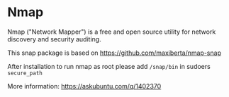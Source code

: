 # Nmap

Nmap ("Network Mapper") is a free and open source utility for network discovery and security auditing.

This snap package is based on https://github.com/maxiberta/nmap-snap

After installation to run nmap as root please add `/snap/bin` in sudoers `secure_path`

More information: https://askubuntu.com/q/1402370
